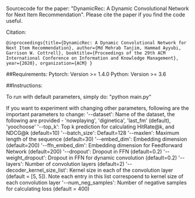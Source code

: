 Sourcecode for the paper: "DynamicRec: A Dynamic Convolutional Network for Next Item Recommendation". Please cite the paper if you find the code useful.

Citation:
```
@inproceedings{title={DynamicRec: A Dynamic Convolutional Network for Next Item Recommendation}, author={Md Mehrab Tanjim, Hammad Ayyubi, Garrison W. Cottrell}, booktitle={Proceedings of the 29th ACM International Conference on Information and Knowledge Management}, year={2020}, organization={ACM} }
```

##Requirements:
Pytorch: Version >= 1.4.0
Python: Version >= 3.6

##Instructions: 

To run with default parameters, simply do: "python main.py"

If you want to experiment with changing other parameters, following are the important parameters to change:
'--dataset': Name of the dataset, the following are provided - 'nowplaying', 'diginetica', 'last_fm' (default), 'yoochoose'
'--top_k': Top k prediction for calculating HitRate@k, and NDCG@k (default=10)
'--batch_size': Default=128
'--maxlen': Maximum length of the sequence (default=30)
'--embed_dim': Embedding dimension (default=200)
'--ffn_embed_dim': Embedding dimension for Feedforward Network (default=200)
'--dropout': Dropout in FFN (default=0.2) 
'--weight_dropout': Dropout in FFN for dynamic convolution (default=0.2)
'--layers': Number of convolution layers (default=2) 
'--decoder_kernel_size_list': Kernel size in each of the convolution layer (default = [5, 5]). Note each entry in this list correspoend to kernel size of each convolution layer
'--num_neg_samples': Number of negative samples for calculating loss (default = 400)